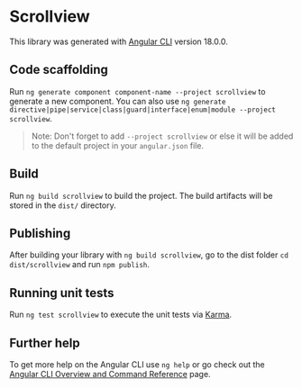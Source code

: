 # Scrollview

This library was generated with [Angular CLI](https://github.com/angular/angular-cli) version 18.0.0.

## Code scaffolding

Run `ng generate component component-name --project scrollview` to generate a new component. You can also use `ng generate directive|pipe|service|class|guard|interface|enum|module --project scrollview`.
> Note: Don't forget to add `--project scrollview` or else it will be added to the default project in your `angular.json` file. 

## Build

Run `ng build scrollview` to build the project. The build artifacts will be stored in the `dist/` directory.

## Publishing

After building your library with `ng build scrollview`, go to the dist folder `cd dist/scrollview` and run `npm publish`.

## Running unit tests

Run `ng test scrollview` to execute the unit tests via [Karma](https://karma-runner.github.io).

## Further help

To get more help on the Angular CLI use `ng help` or go check out the [Angular CLI Overview and Command Reference](https://angular.dev/tools/cli) page.
